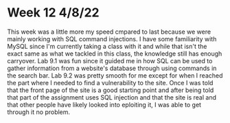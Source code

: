 # Week 12 4/8/22
This week was a little more my speed cmpared to last because we were mainly working with SQL command injections.
I have some familiarity with MySQL since I'm currently taking a class with it and while that 
isn't the exact same as what we tackled in this class, the knowledge still has enough carryover.
Lab 9.1 was fun since it guided me in how SQL can be used to gather information from a website's 
database through using commands in the search bar.
Lab 9.2 was pretty smooth for me except for when I reached the part where I needed
to find a vulnerability to the site. Once I was told that the front page of the site
is a good starting point and after being told that part of the assignment uses SQL injection
and that the site is real and that other people have likely looked into eploiting it,
I was able to get through it no problem.
